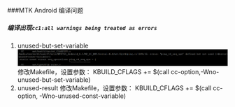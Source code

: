 ###MTK Android 编译问题
##### 编译出现```cc1:all warnings being treated as errors ```
1. unused-but-set-variable
  ![a](assets/markdown-img-paste-20210622101140465.png)
  修改Makefile，设置参数：
  KBUILD_CFLAGS += $(call cc-option,-Wno-unused-but-set-variable)
2. unused-result
  修改Makefile，设置参数：
  KBUILD_CFLAGS += $(call cc-option, -Wno-unused-const-variable)

